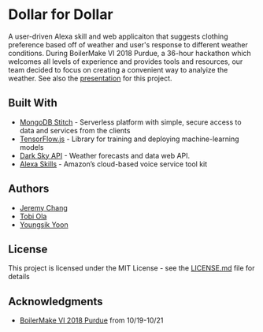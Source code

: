 # Dollar for Dollar
A user-driven Alexa skill and web applicaiton that suggests clothing preference based off of weather and user's response to different weather conditions. During BoilerMake VI 2018 Purdue, a 36-hour hackathon which welcomes all levels of experience and provides tools and resources, our team decided to focus on creating a convenient way to analyize the weather.
See also the [presentation](https://docs.google.com/presentation/d/1qcD72tT5V7uBxGVAr_azSyVUbyUy73mNn21dBnI50pM/edit?usp=sharing) for this project.

## Built With

* [MongoDB Stitch](https://www.mongodb.com/cloud/stitch) - Serverless platform with simple, secure access to data and services from the clients
* [TensorFlow.js](https://js.tensorflow.org/) - Library for training and deploying machine-learning models
* [Dark Sky API](https://darksky.net/dev) - Weather forecasts and data web API.
* [Alexa Skills](https://developer.amazon.com/alexa-skills-kit) - Amazon’s cloud-based voice service tool kit

## Authors
* [Jeremy Chang](https://github.com/MoldingTofu)
* [Tobi Ola](https://github.com/tobiola)
* [Youngsik Yoon](https://github.com/JeroSik)

## License
This project is licensed under the MIT License - see the [LICENSE.md](LICENSE.md) file for details

## Acknowledgments
* [BoilerMake VI 2018 Purdue](https://boilermake.org) from 10/19-10/21
